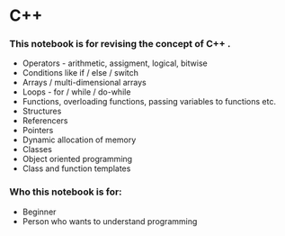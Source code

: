 # C++

### This notebook is for revising the concept of C++ .

- Operators - arithmetic, assigment, logical, bitwise
- Conditions like if / else / switch
- Arrays / multi-dimensional arrays
- Loops - for / while / do-while
- Functions, overloading functions, passing variables to functions etc.
- Structures
- Referencers
- Pointers
- Dynamic allocation of memory
- Classes
- Object oriented programming
- Class and function templates


### Who this notebook is for:
- Beginner
- Person who wants to understand programming
